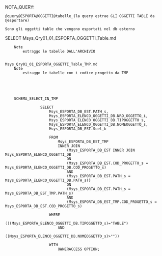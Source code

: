 NOTA_QUERY:

	@query@ESPORTA@OGGETTI@tabelle_(la query estrae GLI OGGETTI TABLE da @esportare)

	Sono gli oggetti table che vengono esportati nel db esterno


SELECT
	Msys_Qry01_01_ESPORTA_OGGETTI_Table.md
	
		Note
			estraggo le tabelle DALL'ARCHIVIO


	Msys_Qry01_01_ESPORTA_OGGETTI_Table_TMP.md
		Note
			estraggo le tabelle con i codice progetto da TMP





		SCHEMA_SELECT_IN_TMP
		
					SELECT 
						Msys_ESPORTA_DB_EST.PATH_s, 
						Msys_ESPORTA_ELENCO_OGGETTI_DB.NRO_OGGETTO_i, 
						Msys_ESPORTA_ELENCO_OGGETTI_DB.TIPOGGETTO_s, 
						Msys_ESPORTA_ELENCO_OGGETTI_DB.NOMEOGGETTO_s, 
						Msys_ESPORTA_DB_EST.Scel_b

						FROM 
							Msys_ESPORTA_DB_EST_TMP 
							INNER JOIN 
								(Msys_ESPORTA_DB_EST INNER JOIN Msys_ESPORTA_ELENCO_OGGETTI_DB 
								ON 
								(Msys_ESPORTA_DB_EST.COD_PROGETTO_s = Msys_ESPORTA_ELENCO_OGGETTI_DB.COD_PROGETTO_s) 
								AND 
								(Msys_ESPORTA_DB_EST.PATH_s = Msys_ESPORTA_ELENCO_OGGETTI_DB.PATH_s)) 
								ON 
								(Msys_ESPORTA_DB_EST.PATH_s = Msys_ESPORTA_DB_EST_TMP.PATH_s) 
								AND 
								(Msys_ESPORTA_DB_EST_TMP.COD_PROGETTO_s = Msys_ESPORTA_DB_EST.COD_PROGETTO_s)

						WHERE 
								(((Msys_ESPORTA_ELENCO_OGGETTI_DB.TIPOGGETTO_s)="TABLE") 
							AND 
								((Msys_ESPORTA_ELENCO_OGGETTI_DB.NOMEOGGETTO_s)>""))

						WITH 
							OWNERACCESS OPTION;